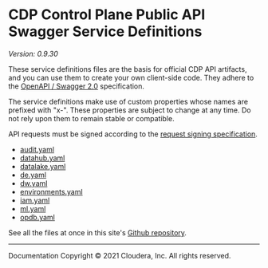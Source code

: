 # CDP Control Plane Public API Swagger Service Definitions

*Version: 0.9.30*

These service definitions files are the basis for official CDP API artifacts,
and you can use them to create your own client-side code. They adhere to the
[OpenAPI / Swagger 2.0](https://swagger.io/specification/v2/) specification.

The service definitions make use of custom properties whose names are prefixed
with "x-". These properties are subject to change at any time. Do not rely upon
them to remain stable or compatible.

API requests must be signed according to the
[request signing specification](request_signing.md).

* [audit.yaml](./audit.yaml)
* [datahub.yaml](./datahub.yaml)
* [datalake.yaml](./datalake.yaml)
* [de.yaml](./de.yaml)
* [dw.yaml](./dw.yaml)
* [environments.yaml](./environments.yaml)
* [iam.yaml](./iam.yaml)
* [ml.yaml](./ml.yaml)
* [opdb.yaml](./opdb.yaml)

See all the files at once in this site's
[Github repository](https://github.com/cloudera/cdp-dev-docs/tree/master/api-docs/swagger).

----

Documentation Copyright © 2021 Cloudera, Inc. All rights reserved.

